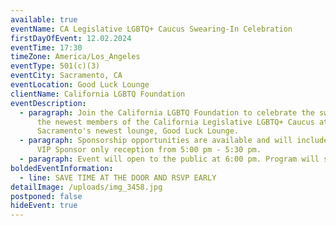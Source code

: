 ```yaml
---
available: true
eventName: CA Legislative LGBTQ+ Caucus Swearing-In Celebration
firstDayOfEvent: 12.02.2024
eventTime: 17:30
timeZone: America/Los_Angeles
eventType: 501(c)(3)
eventCity: Sacramento, CA
eventLocation: Good Luck Lounge
clientName: California LGBTQ Foundation
eventDescription:
  - paragraph: Join the California LGBTQ Foundation to celebrate the swearing-in of
      the newest members of the California Legislative LGBTQ+ Caucus at
      Sacramento's newest lounge, Good Luck Lounge.
  - paragraph: Sponsorship opportunities are available and will include an Exclusive
      VIP Sponsor only reception from 5:00 pm - 5:30 pm.
  - paragraph: Event will open to the public at 6:00 pm. Program will start at 6:30 pm.
boldedEventInformation:
  - line: SAVE TIME AT THE DOOR AND RSVP EARLY
detailImage: /uploads/img_3458.jpg
postponed: false
hideEvent: true
---
```

